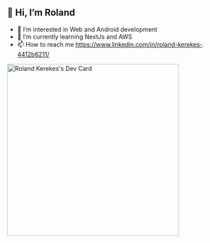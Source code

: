 ## 👋 Hi, I’m Roland
- 👀 I’m interested in Web and Android development
- 🌱 I’m currently learning NextJs and AWS
- 📫 How to reach me https://www.linkedin.com/in/roland-kerekes-4412b6211/

<!---
kerekesroland/kerekesroland is a ✨ special ✨ repository because its `README.md` (this file) appears on your GitHub profile.
You can click the Preview link to take a look at your changes.
--->
<a href="https://app.daily.dev/rolandkerekes"><img src="https://api.daily.dev/devcards/d0cbe946745549e2968ec332972dc88c.png?r=141" width="400" alt="Roland Kerekes's Dev Card"/></a>
